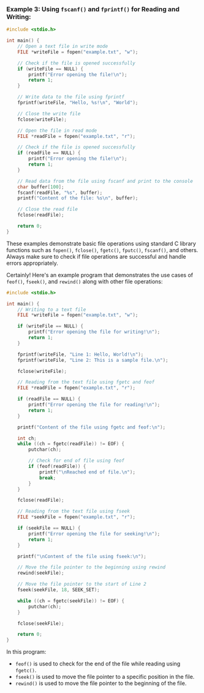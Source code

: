 ### Example 3: Using `fscanf()` and `fprintf()` for Reading and Writing:

```c
#include <stdio.h>

int main() {
    // Open a text file in write mode
    FILE *writeFile = fopen("example.txt", "w");

    // Check if the file is opened successfully
    if (writeFile == NULL) {
        printf("Error opening the file!\n");
        return 1;
    }

    // Write data to the file using fprintf
    fprintf(writeFile, "Hello, %s!\n", "World");

    // Close the write file
    fclose(writeFile);

    // Open the file in read mode
    FILE *readFile = fopen("example.txt", "r");

    // Check if the file is opened successfully
    if (readFile == NULL) {
        printf("Error opening the file!\n");
        return 1;
    }

    // Read data from the file using fscanf and print to the console
    char buffer[100];
    fscanf(readFile, "%s", buffer);
    printf("Content of the file: %s\n", buffer);

    // Close the read file
    fclose(readFile);

    return 0;
}
```

These examples demonstrate basic file operations using standard C library functions such as `fopen()`, `fclose()`, `fgetc()`, `fputc()`, `fscanf()`, and others. Always make sure to check if file operations are successful and handle errors appropriately.


Certainly! Here's an example program that demonstrates the use cases of `feof()`, `fseek()`, and `rewind()` along with other file operations:

```c
#include <stdio.h>

int main() {
    // Writing to a text file
    FILE *writeFile = fopen("example.txt", "w");

    if (writeFile == NULL) {
        printf("Error opening the file for writing!\n");
        return 1;
    }

    fprintf(writeFile, "Line 1: Hello, World!\n");
    fprintf(writeFile, "Line 2: This is a sample file.\n");

    fclose(writeFile);

    // Reading from the text file using fgetc and feof
    FILE *readFile = fopen("example.txt", "r");

    if (readFile == NULL) {
        printf("Error opening the file for reading!\n");
        return 1;
    }

    printf("Content of the file using fgetc and feof:\n");

    int ch;
    while ((ch = fgetc(readFile)) != EOF) {
        putchar(ch);

        // Check for end of file using feof
        if (feof(readFile)) {
            printf("\nReached end of file.\n");
            break;
        }
    }

    fclose(readFile);

    // Reading from the text file using fseek
    FILE *seekFile = fopen("example.txt", "r");

    if (seekFile == NULL) {
        printf("Error opening the file for seeking!\n");
        return 1;
    }

    printf("\nContent of the file using fseek:\n");

    // Move the file pointer to the beginning using rewind
    rewind(seekFile);

    // Move the file pointer to the start of Line 2
    fseek(seekFile, 18, SEEK_SET);

    while ((ch = fgetc(seekFile)) != EOF) {
        putchar(ch);
    }

    fclose(seekFile);

    return 0;
}
```

In this program:

- `feof()` is used to check for the end of the file while reading using `fgetc()`.
- `fseek()` is used to move the file pointer to a specific position in the file.
- `rewind()` is used to move the file pointer to the beginning of the file.
